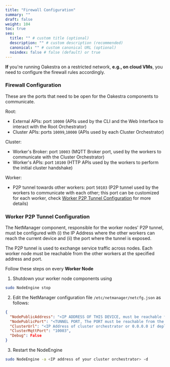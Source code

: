 ```yaml
---
title: "Firewall Configuration"
summary: ""
draft: false
weight: 104
toc: true
seo:
  title: "" # custom title (optional)
  description: "" # custom description (recommended)
  canonical: "" # custom canonical URL (optional)
  noindex: false # false (default) or true
---
```


**If** you're running Oakestra on a restricted network, **e.g., on cloud VMs**, you need to configure the firewall rules accordingly. 

### Firewall Configuration

These are the ports that need to be open for the Oakestra components to communicate. 

Root: 
  - External APIs: port `10000` (APIs used by the CLI and the Web Interface to interact with the Root Orchestrator)
  - Cluster APIs: ports `10099`,`10000` (APIs used by each Cluster Orchestrator)

Cluster: 
  - Worker's Broker: port `10003` (MQTT Broker port, used by the workers to communicate with the Cluster Orchestrator)
  - Worker's APIs: port `10100` (HTTP APIs used by the workers to perform the initial cluster handshake)

Worker: 
  - P2P tunnel towards other workers: port `50103` (P2P tunnel used by the workers to communicate with each other; this port can be customized for each worker, check [Worker P2P Tunnel Configuration](#worker-p2p-tunnel-configuration) for more details)


### Worker P2P Tunnel Configuration

The NetManager component, responsible for the worker nodes' P2P tunnel, must be configured with (i) the IP Address where the other workers can reach the current device and (ii) the port where the tunnel is exposed. 

The P2P tunnel is used to exchange service traffic across nodes. Each worker node must be reachable from the other workers at the specified address and port.

Follow these steps on every **Worker Node**

1) Shutdown your worker node components using 
```bash
sudo NodeEngine stop
````

2) Edit the NetManager configuration file `/etc/netmanager/netcfg.json` as follows:

```json
{
  "NodePublicAddress": "<IP ADDRESS OF THIS DEVICE, must be reachable from the other workers>",
  "NodePublicPort": "<TUNNEL PORT, The PORT must be reachable from the other workers, use 50103 as default>",
  "ClusterUrl": "<IP Address of cluster orchestrator or 0.0.0.0 if deployed on the same machine>",
  "ClusterMqttPort": "10003",
  "Debug": False
}
```

3) Restart the NodeEngine
```bash
sudo NodeEngine -a <IP address of your cluster orchestrator> -d
````





